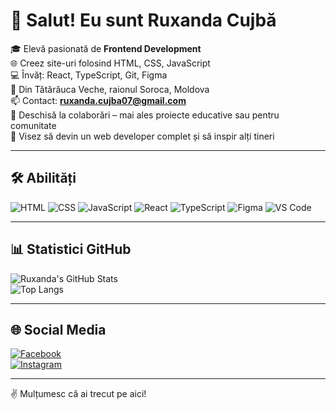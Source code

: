 # 👋 Salut! Eu sunt Ruxanda Cujbă

🎓 Elevă pasionată de **Frontend Development**  
🌐 Creez site-uri folosind HTML, CSS, JavaScript  
💻 Învăț: React, TypeScript, Git, Figma  
📍 Din Tătărăuca Veche, raionul Soroca, Moldova  
📫 Contact: **ruxanda.cujba07@gmail.com**  
🤝 Deschisă la colaborări – mai ales proiecte educative sau pentru comunitate  
🚀 Visez să devin un web developer complet și să inspir alți tineri

---

## 🛠️ Abilități

![HTML](https://img.shields.io/badge/-HTML5-E34F26?style=flat&logo=html5&logoColor=fff)
![CSS](https://img.shields.io/badge/-CSS3-1572B6?style=flat&logo=css3)
![JavaScript](https://img.shields.io/badge/-JavaScript-F7DF1E?style=flat&logo=javascript&logoColor=000)
![React](https://img.shields.io/badge/-React-61DAFB?style=flat&logo=react&logoColor=000)
![TypeScript](https://img.shields.io/badge/-TypeScript-3178C6?style=flat&logo=typescript&logoColor=fff)
![Figma](https://img.shields.io/badge/-Figma-F24E1E?style=flat&logo=figma&logoColor=fff)
![VS Code](https://img.shields.io/badge/-VS%20Code-007ACC?style=flat&logo=visual-studio-code)

---

## 📊 Statistici GitHub

![Ruxanda's GitHub Stats](https://github-readme-stats.vercel.app/api?username=ruxanda123&show_icons=true&theme=radical)  
![Top Langs](https://github-readme-stats.vercel.app/api/top-langs/?username=ruxanda123&layout=compact&theme=radical)

---

## 🌐 Social Media

[![Facebook](https://img.shields.io/badge/Facebook-1877F2?style=flat&logo=facebook&logoColor=white)](https://facebook.com/)  
[![Instagram](https://img.shields.io/badge/Instagram-E4405F?style=flat&logo=instagram&logoColor=white)](https://instagram.com/)

---

✌️ Mulțumesc că ai trecut pe aici!
